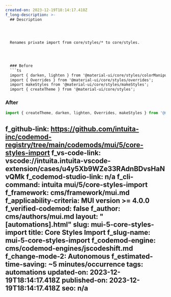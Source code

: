 ```yaml
---
created-on: 2023-12-19T18:14:17.418Z
f_long-description: >-
  ## Description
  

  

  Renames private import from core/styles/* to core/styles.
  

  

  ### Before
  ```ts
  import { darken, lighten } from '@material-ui/core/styles/colorManipulator';
  import { Overrides } from '@material-ui/core/styles/overrides';
  import makeStyles from '@material-ui/core/styles/makeStyles';
  import { createTheme } from '@material-ui/core/styles';
  ```
  ### After
  ```ts
  import { createTheme, darken, lighten, Overrides, makeStyles } from '@material-ui/core/styles';
  ```
f_github-link: https://github.com/intuita-inc/codemod-registry/tree/main/codemods/mui/5/core-styles-import
f_vs-code-link: vscode://intuita.intuita-vscode-extension/cases/u4y5Xb9WZe33RAdnBDvsHaNvQMk
f_codemod-studio-link: n/a
f_cli-command: intuita mui/5/core-styles-import
f_framework: cms/framework/mui.md
f_applicability-criteria: MUI version >= 4.0.0
f_verified-codemod: false
f_author: cms/authors/mui.md
layout: "[automations].html"
slug: mui-5-core-styles-import
title: Core Styles Import
f_slug-name: mui-5-core-styles-import
f_codemod-engine: cms/codemod-engines/jscodeshift.md
f_change-mode-2: Autonomous
f_estimated-time-saving: ~5 minutes/occurrence
tags: automations
updated-on: 2023-12-19T18:14:17.418Z
published-on: 2023-12-19T18:14:17.418Z
seo: n/a
---
```

